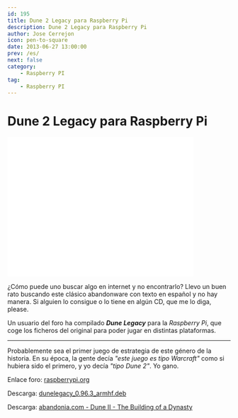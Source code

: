```yaml
---
id: 195
title: Dune 2 Legacy para Raspberry Pi
description: Dune 2 Legacy para Raspberry Pi
author: Jose Cerrejon
icon: pen-to-square
date: 2013-06-27 13:00:00
prev: /es/
next: false
category:
    - Raspberry PI
tag:
    - Raspberry PI
---
```


# Dune 2 Legacy para Raspberry Pi

<iframe width="420" height="315" src="//www.youtube.com/embed/qcogUiz3yFk" frameborder="0" allowfullscreen></iframe>

¿Cómo puede uno buscar algo en internet y no encontrarlo? Llevo un buen rato buscando este clásico abandonware con texto en español y no hay manera. Si alguien lo consigue o lo tiene en algún CD, que me lo diga, please.

Un usuario del foro ha compilado **_Dune Legacy_** para la _Raspberry Pi_, que coge los ficheros del original para poder jugar en distintas plataformas.

---

Probablemente sea el primer juego de estrategia de este género de la historia. En su época, la gente decía _"este juego es tipo Warcraft"_ como si hubiera sido el primero, y yo decía _"tipo Dune 2"_. Yo gano.

Enlace foro: [raspberrypi.org](https://www.raspberrypi.org/phpBB3/viewtopic.php?f=78&t=48057)

Descarga: [dunelegacy_0.96.3_armhf.deb](https://www.pandemonium.be/file.php?name=4CE6FC4D6F4F099949A6F42C9473073C5D0916D81CFFDCDD3CD53C10EE90AFB5)

Descarga: [abandonia.com -
Dune II - The Building of a Dynasty](https://www.abandonia.com/en/games/36/Dune+II+-+The+Building+of+a+Dynasty.html)
